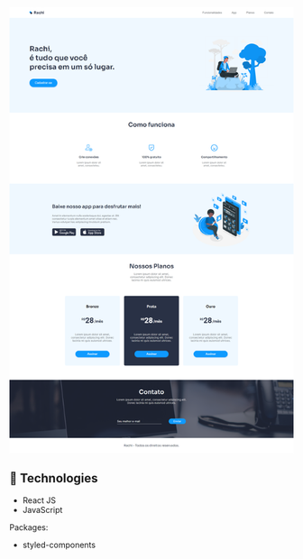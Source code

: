 <img src="src/assets/images/preview.png" alt="preview image">

## 🚀  Technologies

-   React JS
-   JavaScript

Packages:

-   styled-components
